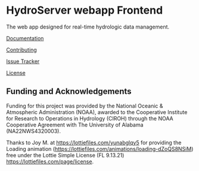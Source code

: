 # HydroServer webapp Frontend

The web app designed for real-time hydrologic data management.

[Documentation](https://hydroserver2.github.io/hydroserver/)

[Contributing](https://github.com/hydroserver2/hydroserver/blob/main/CONTRIBUTING.md)

[Issue Tracker](https://github.com/hydroserver2/hydroserver/issues)

[License](LICENSE)

## Funding and Acknowledgements

Funding for this project was provided by the National Oceanic & Atmospheric Administration (NOAA), awarded to the Cooperative Institute for Research to Operations in Hydrology (CIROH) through the NOAA Cooperative Agreement with The University of Alabama (NA22NWS4320003).

Thanks to Joy M. at https://lottiefiles.com/yunabglqy5 for providing the Loading animation (https://lottiefiles.com/animations/loading-dZoQS8NSiM) free under the Lottie Simple License (FL 9.13.21) https://lottiefiles.com/page/license.
